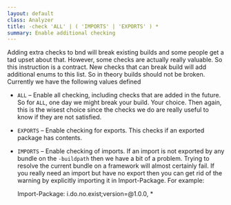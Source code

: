 ```yaml
---
layout: default
class: Analyzer
title: -check 'ALL' | ( 'IMPORTS' | 'EXPORTS' ) *
summary: Enable additional checking
---
```


Adding extra checks to bnd will break existing builds and some people get a tad upset about that. However, some checks are actually really valuable. So this instruction is a contract. New checks that can break build will add additional enums to this list. So in theory builds should not be broken. Currently we have the following values defined

* `ALL` – Enable all checking, including checks that are added in the future. So for `ALL`, one day we might break your build. Your choice. Then again, this is the wisest choice since the checks we do are really useful to know if they are not satisfied.
* `EXPORTS` – Enable checking for exports. This checks if an exported package has contents.
* `IMPORTS` – Enable checking of imports. If an import is not exported by any bundle on the `-buildpath` then we have a bit of a problem. Trying to resolve the current bundle on a framework will almost certainly fail. If you really need an import but have no export then you can get rid of the warning by explicitly importing it in Import-Package. For example:

	Import-Package: i.do.no.exist;version=@1.0.0, *

